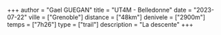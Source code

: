 +++
author = "Gael GUEGAN"
title = "UT4M - Belledonne"
date = "2023-07-22"
ville = ["Grenoble"]
distance = ["48km"]
denivele = ["2900m"]
temps = ["7h26"]
type = ["trail"]
description = "La descente"
+++
